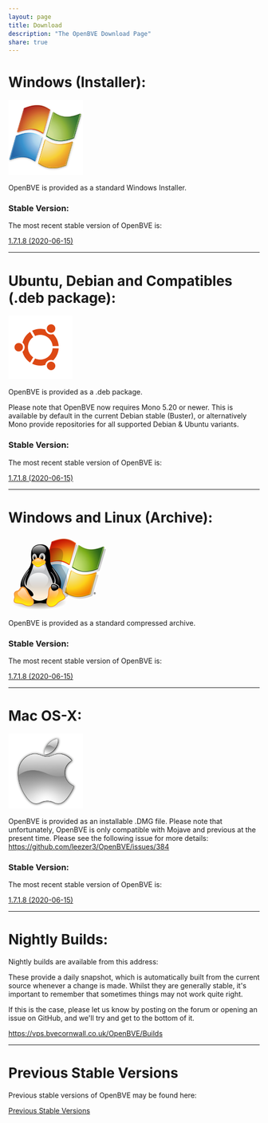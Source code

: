 ```yaml
---
layout: page
title: Download
description: "The OpenBVE Download Page"
share: true
---
```


# Windows (Installer):

<img src="/images/windows.png" alt="Windows Icon">

OpenBVE is provided as a standard Windows Installer.

### Stable Version:

The most recent stable version of OpenBVE is:

<a href="https://vps.bvecornwall.co.uk/OpenBVE/Stable/OpenBVE-1.7.1.8-setup.exe" class="btn btn-info">1.7.1.8 (2020-06-15)</a>

---

# Ubuntu, Debian and Compatibles (.deb package):
<img src="/images/ubuntu.png" alt="Ubuntu Icon">

OpenBVE is provided as a .deb package.

Please note that OpenBVE now requires Mono 5.20 or newer. 
This is available by default in the current Debian stable (Buster), or alternatively Mono provide repositories for all supported Debian & Ubuntu variants.

### Stable Version:

The most recent stable version of OpenBVE is:

<a href="https://vps.bvecornwall.co.uk/OpenBVE/Stable/OpenBVE-1.7.1.8.deb" class="btn btn-info">1.7.1.8 (2020-06-15)</a>

---

# Windows and Linux (Archive):
<img src="/images/windows-linux.png" alt="Windows and Linux Icon">

OpenBVE is provided as a standard compressed archive.

### Stable Version:

The most recent stable version of OpenBVE is:

<a href="https://vps.bvecornwall.co.uk/OpenBVE/Stable/OpenBVE-1.7.1.8.zip" class="btn btn-info">1.7.1.8 (2020-06-15)</a>

---

# Mac OS-X:

<img src="/images/apple.png" alt="Apple Icon">

OpenBVE is provided as an installable .DMG file.
Please note that unfortunately, OpenBVE is only compatible with Mojave and previous at the present time. Please see the following issue for more details: <https://github.com/leezer3/OpenBVE/issues/384>

### Stable Version:

The most recent stable version of OpenBVE is:

<a href="https://vps.bvecornwall.co.uk/OpenBVE/Stable/OpenBVE-1.7.1.8.dmg" class="btn btn-info">1.7.1.8 (2020-06-15)</a>


---

# Nightly Builds:

Nightly builds are available from this address:

These provide a daily snapshot, which is automatically built from the current source whenever a change is made.
Whilst they are generally stable, it's important to remember that sometimes things may not work quite right. 

If this is the case, please let us know by posting on the forum or opening an issue on GitHub, and we'll try and get to the bottom of it.

<https://vps.bvecornwall.co.uk/OpenBVE/Builds>

---

# Previous Stable Versions

Previous stable versions of OpenBVE may be found here:

<a href="https://vps.bvecornwall.co.uk/OpenBVE/Stable/" class="btn btn-info">Previous Stable Versions</a>
